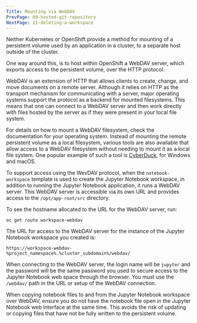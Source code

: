 ```yaml
---
Title: Mounting via WebDAV
PrevPage: 09-hosted-git-repository
NextPage: 11-deleting-a-workspace
---
```


Neither Kubernetes or OpenShift provide a method for mounting of a persistent volume used by an application in a cluster, to a separate host outside of the cluster.

One way around this, is to host within OpenShift a WebDAV server, which exports access to the persistent volume, over the HTTP protocol.

WebDAV is an extension of HTTP that allows clients to create, change, and move documents on a remote server. Although it relies on HTTP as the transport mechanism for communicating with a server, major operating systems support the protocol as a backend for mounted filesystems. This means that one can connect to a WebDAV server and then work directly with files hosted by the server as if they were present in your local file system.

For details on how to mount a WebDAV filesystem, check the documentation for your operating system. Instead of mounting the remote persistent volume as a local filesystem, various tools are also available that allow access to a WebDAV filesystem without needing to mount it as a local file system. One popular example of such a tool is [CyberDuck](https://cyberduck.io/), for Windows and macOS.

To support access using the WevDAV protocol, when the `notebook-workspace` template is used to create the Jupyter Notebook workspace, in addition to running the Jupyter Notebook application, it runs a WebDAV server. This WebDAV server is accessible via its own URL and provides access to the `/opt/app-root/src` directory.

To see the hostname allocated to the URL for the WebDAV server, run:

```execute
oc get route workspace-webdav
```

The URL for access to the WebDAV server for the instance of the Jupyter Notebook workspace you created is:

```copy
https://workspace-webdav-%project_namespace%.%cluster_subdomain%/webdav/
```

When connecting to the WebDAV server, the login name will be `jupyter` and the password will be the same password you used to secure access to the Jupyter Notebook web space through the browser. You must use the `/webdav/` path in the URL or setup of the WebDAV connection.

When copying notebook files to and from the Jupyter Notebook workspace over WebDAV, ensure you do not have the notebook file open in the Jupyter Notebook web interface at the same time. This avoids the risk of updating or copying files that have not be fully written to the persistent volume.
